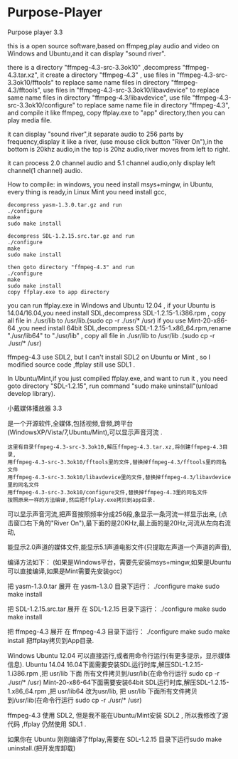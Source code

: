 # Purpose-Player

Purpose player 3.3

  this is a open source software,based on ffmpeg,play audio and video
on Windows and Ubuntu,and it can display "sound river".

  there is a directory "ffmpeg-4.3-src-3.3ok10" ,decompress "ffmpeg-4.3.tar.xz",
it create a directory "ffmpeg-4.3" ,
  use files in "ffmpeg-4.3-src-3.3ok10/fftools" to replace same name files in directory "ffmpeg-4.3/fftools",
  use files in "ffmpeg-4.3-src-3.3ok10/libavdevice" to replace same name files in directory "ffmpeg-4.3/libavdevice",
  use file "ffmpeg-4.3-src-3.3ok10/configure" to replace same name file in directory "ffmpeg-4.3",
  and compile it like ffmpeg, copy ffplay.exe to "app" directory,then you can play media file.

  it can display "sound river",it separate audio to 256 parts by frequency,display it like a river,
(use mouse click button "River On"),in the bottom is 20khz audio,in the top is 20hz audio,river moves from left to right.

  it can process 2.0 channel audio and 5.1 channel audio,only display left channel(1 channel) audio.

  How to compile:
    in windows, you need install msys+mingw, in Ubuntu, every thing is ready,in Linux Mint you need install gcc,

    decompress yasm-1.3.0.tar.gz and run
    ./configure
    make
    sudo make install

    decompress SDL-1.2.15.src.tar.gz and run
    ./configure
    make
    sudo make install

    then goto directory "ffmpeg-4.3" and run 
    ./configure
    make
    sudo make install
    copy ffplay.exe to app directory

  you can run ffplay.exe in Windows and Ubuntu 12.04 ,
  if your Ubuntu is 14.04/16.04,you need install SDL,decompress SDL-1.2.15-1.i386.rpm ,
  copy all file in ./usr/lib to /usr/lib.(sudo cp -r ./usr/* /usr)
  if you use Mint-20-x86-64 ,you need install 64bit SDL,decompress SDL-1.2.15-1.x86_64.rpm,rename "./usr/lib64" to "./usr/lib" ,
  copy all file in ./usr/lib to /usr/lib .(sudo cp -r ./usr/* /usr)

  ffmpeg-4.3 use SDL2, but I can't install SDL2 on Ubuntu or Mint , so I modified source code ,ffplay still use SDL1 .

  In Ubuntu/Mint,if you just compiled ffplay.exe, and want to run it , you need goto directory "SDL-1.2.15",
run command "sudo make uninstall"(unload develop library).



小戴媒体播放器  3.3

 
是一个开源软件,全媒体,包括视频,音频,跨平台(WindowsXP/Vista/7,Ubuntu/Mint),可以显示声音河流 .
 
    这里有目录ffmpeg-4.3-src-3.3ok10,解压ffmpeg-4.3.tar.xz,将创建ffmpeg-4.3目录, 
    用ffmpeg-4.3-src-3.3ok10/fftools里的文件,替换掉ffmpeg-4.3/fftools里的同名文件
    用ffmpeg-4.3-src-3.3ok10/libavdevice里的文件,替换掉ffmpeg-4.3/libavdevice里的同名文件
    用ffmpeg-4.3-src-3.3ok10/configure文件,替换掉ffmpeg-4.3里的同名文件
    按照原来一样的方法编译,然后把ffplay.exe拷贝到app目录.
 
可以显示声音河流,把声音按照频率分成256段,象显示一条河流一样显示出来,
(点击窗口右下角的"River On"),最下面的是20KHz,最上面的是20Hz,河流从左向右流动,

能显示2.0声道的媒体文件,能显示5.1声道电影文件(只提取左声道一个声道的声音),

 
编译方法如下：
(如果是Windows平台，需要先安装msys+mingw,如果是Ubuntu可以直接编译,如果是Mint需要先安装gcc)
 
把 yasm-1.3.0.tar 展开
在 yasm-1.3.0 目录下运行：
./configure
make
sudo make install
 
把 SDL-1.2.15.src.tar 展开
在 SDL-1.2.15 目录下运行：
./configure
make
sudo make install
 
把 ffmpeg-4.3 展开
在 ffmpeg-4.3 目录下运行：
./configure
make
sudo make install
把ffplay拷贝到App目录.
 
Windows Ubuntu 12.04 可以直接运行,或者用命令行运行(有更多提示，显示媒体信息).
Ubuntu 14.04 16.04下面需要安装SDL运行时库,解压SDL-1.2.15-1.i386.rpm ,把 usr/lib 下面
所有文件拷贝到/usr/lib(在命令行运行 sudo cp -r ./usr/* /usr)
Mint-20-x86-64下面需要安装64bit SDL运行时库,解压SDL-1.2.15-1.x86_64.rpm ,把 usr/lib64 改为usr/lib, 
把 usr/lib 下面所有文件拷贝到/usr/lib(在命令行运行 sudo cp -r ./usr/* /usr)

  ffmpeg-4.3 使用 SDL2, 但是我不能在Ubuntu/Mint安装 SDL2 , 所以我修改了源代码 ,ffplay 仍然使用 SDL1 .

如果你在 Ubuntu 刚刚编译了ffplay,需要在 SDL-1.2.15 目录下运行sudo make uninstall.(把开发库卸载)

